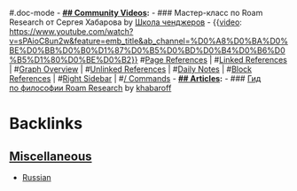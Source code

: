 #.doc-mode
    - **[## Community Videos](<## Community Videos.md>):**
        - ### Мастер-класс по Roam Research от Сергея Хабарова by [Школа ченджеров](<Школа ченджеров.md>)
            - {{[video](<video.md>): https://www.youtube.com/watch?v=sPAioC8un2w&feature=emb_title&ab_channel=%D0%A8%D0%BA%D0%BE%D0%BB%D0%B0%D1%87%D0%B5%D0%BD%D0%B4%D0%B6%D0%B5%D1%80%D0%BE%D0%B2}}
#[Page References](<Page References.md>) | #[Linked References](<Linked References.md>) | #[Graph Overview](<Graph Overview.md>) | #[Unlinked References](<Unlinked References.md>) | #[Daily Notes](<Daily Notes.md>) | #[Block References](<Block References.md>) | #[Right Sidebar](<Right Sidebar.md>) | #[/ Commands](</ Commands.md>)
    - **[## Articles](<## Articles.md>):**
        - ### [Гид по философии Roam Research](https://khabaroff.com/roam-research/) by [khabaroff](<khabaroff.md>)

# Backlinks
## [Miscellaneous](<Miscellaneous.md>)
- [Russian](<Russian.md>)

